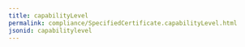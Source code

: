 ```yaml
---
title: capabilityLevel
permalink: compliance/SpecifiedCertificate.capabilityLevel.html
jsonid: capabilitylevel
---
```

